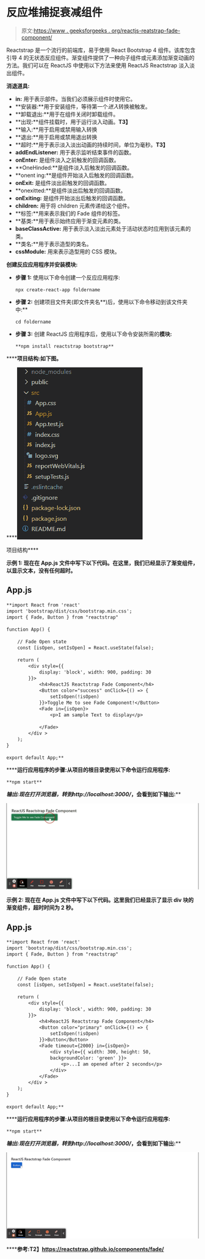 # 反应堆捕捉衰减组件

> 原文:[https://www . geeksforgeeks . org/reactjs-reatstrap-fade-component/](https://www.geeksforgeeks.org/reactjs-reactstrap-fade-component/)

Reactstrap 是一个流行的前端库，易于使用 React Bootstrap 4 组件。该库包含引导 4 的无状态反应组件。渐变组件提供了一种向子组件或元素添加渐变动画的方法。我们可以在 ReactJS 中使用以下方法来使用 ReactJS Reactstrap 淡入淡出组件。

**消退道具:**

*   **in:** 用于表示部件。当我们必须展示组件时使用它。
*   **安装器:**用于安装组件，等待第一个*进入*转换被触发。
*   **卸载退出:**用于在组件关闭时卸载组件。
*   **出现:**组件挂载时，用于运行淡入动画。**T3】**
*   **输入:**用于启用或禁用输入转换
*   **退出:**用于启用或禁用退出转换
*   **超时:**用于表示淡入淡出动画的持续时间，单位为毫秒。**T3】**
*   **addEndListener:** 用于表示监听结束事件的函数。
*   **onEnter:** 是组件淡入之前触发的回调函数。
*   **OneHinded:**是组件淡入后触发的回调函数。
*   **onent ing:**是组件开始淡入后触发的回调函数。
*   **onExit:** 是组件淡出前触发的回调函数。
*   **onexitted:**是组件淡出后触发的回调函数。
*   **onExiting:** 是组件开始淡出后触发的回调函数。
*   **children:** 用于将 children 元素传递给这个组件。
*   **标签:**用来表示我们的 Fade 组件的标签。
*   **基类:**用于表示始终应用于渐变元素的类。
*   **baseClassActive:** 用于表示淡入淡出元素处于活动状态时应用到该元素的类。
*   **类名:**用于表示造型的类名。
*   **cssModule:** 用来表示造型用的 CSS 模块。

**创建反应应用程序并安装模块:**

*   **步骤 1:** 使用以下命令创建一个反应应用程序:

    ```
    npx create-react-app foldername
    ```

*   **步骤 2:** 创建项目文件夹(即文件夹名**)后，使用以下命令移动到该文件夹中:**

    ```
    cd foldername
    ```

*   **步骤 3:** 创建 ReactJS 应用程序后，使用以下命令安装所需的****模块:****

    ```
    **npm install reactstrap bootstrap**
    ```

******项目结构:**如下图。****

****![](img/f04ae0d8b722a9fff0bd9bd138b29c23.png)

项目结构**** 

******示例 1:** 现在在 **App.js** 文件中写下以下代码。在这里，我们已经显示了渐变组件，以显示文本，没有任何超时。****

## ****App.js****

```
**import React from 'react'
import 'bootstrap/dist/css/bootstrap.min.css';
import { Fade, Button } from "reactstrap"

function App() {

    // Fade Open state
    const [isOpen, setIsOpen] = React.useState(false);

    return (
        <div style={{
            display: 'block', width: 900, padding: 30
        }}>
            <h4>ReactJS Reactstrap Fade Component</h4>
            <Button color="success" onClick={() => {
                setIsOpen(!isOpen)
            }}>Toggle Me to see Fade Component!</Button>
            <Fade in={isOpen}>
                <p>I am sample Text to display</p>

            </Fade>
        </div >
    );
}

export default App;**
```

******运行应用程序的步骤:**从项目的根目录使用以下命令运行应用程序:****

```
**npm start**
```

******输出:**现在打开浏览器，转到***http://localhost:3000/***，会看到如下输出:****

****![](img/baf4887ffa98e131fd65350f0869dcd8.png)****

******示例 2:** 现在在 **App.js** 文件中写下以下代码。这里我们已经显示了显示 div 块的渐变组件，超时时间为 2 秒。****

## ****App.js****

```
**import React from 'react'
import 'bootstrap/dist/css/bootstrap.min.css';
import { Fade, Button } from "reactstrap"

function App() {

    // Fade Open state
    const [isOpen, setIsOpen] = React.useState(false);

    return (
        <div style={{
            display: 'block', width: 900, padding: 30
        }}>
            <h4>ReactJS Reactstrap Fade Component</h4>
            <Button color="primary" onClick={() => {
                setIsOpen(!isOpen)
            }}>Button</Button>
            <Fade timeout={2000} in={isOpen}>
                <div style={{ width: 300, height: 50, 
                backgroundColor: 'green' }}>
                    <p>...I am opened after 2 seconds</p>
                </div>
            </Fade>
        </div >
    );
}

export default App;**
```

******运行应用程序的步骤:**从项目的根目录使用以下命令运行应用程序:****

```
**npm start**
```

******输出:**现在打开浏览器，转到***http://localhost:3000/***，会看到如下输出:****

****![](img/09f347869f747fcdb247879370cf2751.png)****

******参考:**T2】https://reactstrap.github.io/components/fade/****